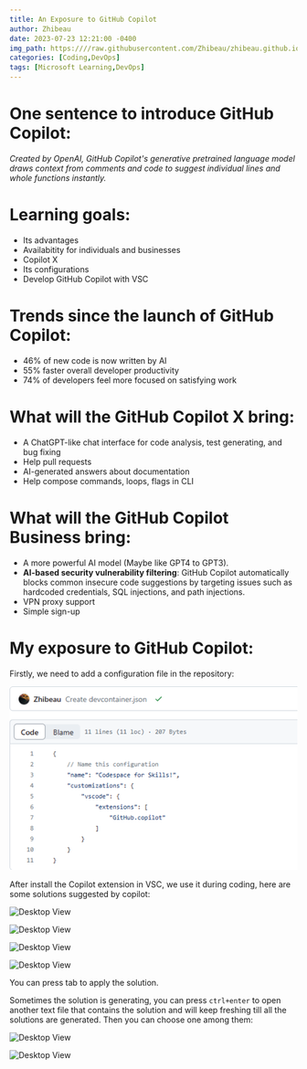 ```yaml
---
title: An Exposure to GitHub Copilot
author: Zhibeau
date: 2023-07-23 12:21:00 -0400
img_path: https:////raw.githubusercontent.com/Zhibeau/zhibeau.github.io/main/_posts/AEGC/
categories: [Coding,DevOps]
tags: [Microsoft Learning,DevOps]
---
```


# One sentence to introduce GitHub Copilot:
*Created by OpenAI, GitHub Copilot's generative pretrained language model draws context from comments and code to suggest individual lines and whole functions instantly.*

# Learning goals:
- Its advantages
- Availabitity for individuals and businesses
- Copilot X
- Its configurations
- Develop GitHub Copilot with VSC

# Trends since the launch of GitHub Copilot:
- 46% of new code is now written by AI
- 55% faster overall developer productivity
- 74% of developers feel more focused on satisfying work

# What will the GitHub Copilot X bring:
- A ChatGPT-like chat interface for code analysis, test generating, and bug fixing
- Help pull requests
- AI-generated answers about documentation
- Help compose commands, loops, flags in CLI

# What will the GitHub Copilot Business bring:
- A more powerful AI model (Maybe like GPT4 to GPT3).
- **AI-based security vulnerability filtering**: GitHub Copilot automatically blocks common insecure code suggestions by targeting issues such as hardcoded credentials, SQL injections, and path injections.
- VPN proxy support
- Simple sign-up

# My exposure to GitHub Copilot:
Firstly, we need to add a configuration file in the repository:

![Desktop View](devjson.png)

After install the Copilot extension in VSC, we use it during coding, here are some solutions suggested by copilot:

![Desktop View](httprequestprompt.png)

![Desktop View](Prompt_mergesort.png)

![Desktop View](Prompt_factorial.png)

![Desktop View](Prompt_calculate2nums.png)

You can press tab to apply the solution.

Sometimes the solution is generating, you can press ```ctrl+enter``` to open another text file that contains the solution and will keep freshing till all the solutions are generated. Then you can choose one among them:

![Desktop View](generating_solutions.png)

![Desktop View](Complex_solution.png)
